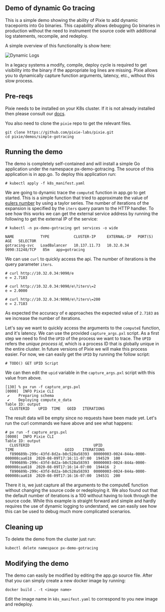 ## Demo of dynamic Go tracing

This is a simple demo showing the ability of Pixie to add dynamic tracepoints into
Go binaries. This capability allows debugging Go binaries in production without the need
to instrument the source code with additional log statements, recompile, and redeploy.

A simple overview of this functionality is show here:

![Dynamic Logs](https://storage.googleapis.com/pixie-github-content/demos/simple-gotracing/dynamic_logs.svg)

In a legacy systems a modify, compile, deploy cycle is required to get visibility into the binary
if the appropriate log lines are missing. Pixie allows
you to dynamically capture function arguments, latency, etc., without this slow
process. 

## Pre-reqs
Pixie needs to be installed on your K8s cluster. If it is not already installed then
please consult our [docs](https://docs.pixielabs.ai/).

You also need to clone the `pixie` repo to get the relevant files.

```
git clone https://github.com/pixie-labs/pixie.git
cd pixie/demos/simple-gotracing
```

## Running the demo
The demo is completely self-contained and will install a simple Go application under the
namespace px-demo-gotracing. The source of this application is in app.go. To deploy this application run:

```
# kubectl apply -f k8s_manifest.yaml
```

We are going to dynamic trace the `computeE` function in app.go to get started. This is a simple function
that tried to approximate the value of [eulers number](https://en.wikipedia.org/wiki/E_(mathematical_constant)) by
using a taylor series. The number of iterations of the expansion is specified by the `iters` query param to the HTTP handler. 
To see how this works we can get the external service address by running the following to get the external IP of the service:

```
# kubectl -n px-demo-gotracing get services -o wide

NAME            TYPE           CLUSTER-IP     EXTERNAL-IP   PORT(S)          AGE   SELECTOR
gotracing-svc   LoadBalancer   10.137.11.73   10.32.0.34    9090:31248/TCP   85m   app=gotracing
```

We can use `curl` to quickly access the api. The number of iterations is the query parameter `iters`.
```
# curl http://10.32.0.34:9090/e
e = 2.7183

# curl http://10.32.0.34:9090/e\?iters\=2
e = 2.0000

# curl http://10.32.0.34:9090/e\?iters\=200
e = 2.7183
```
 
As expected the accuracy of e approaches the expected value of `2.7183` as we 
increase the number of iterations. 

Let's say we want to quickly access the arguments to the `computeE`
function, and it's latency. We can use the provided `capture_args.pxl` script. As a first step we need to find 
the `UPID` of the process we want to trace. The `UPID` refers the _unique process id_, which is a process ID that
is globally unique in the entire cluster. In future versions of Pixie we will make this process easier. For now, we can
easily get the `UPID` by running the follow script:

```
# TODO() GET UPID Script
```  

We can then edit the `upid` variable in the `capture_args.pxl` script with this value from above.

```
[130] % px run -f capture_args.pxl
[0000]  INFO Pixie CLI
 ✔    Preparing schema
 ✔    Deploying compute_e_data
Table ID: output
  CLUSTERID    UPID  TIME   GOID   ITERATIONS
```

The result data will be empty since no requests have been made yet. Let's run the curl commands we have above and see what happens:

```
# px run -f capture_args.pxl
[0000]  INFO Pixie CLI
Table ID: output
  CLUSTERID                             UPID                                  TIME                       GOID    ITERATIONS
  f890689b-299c-43fd-8d2a-b0c528a58393  00000003-0024-844a-0000-000008caa618  2020-08-09T17:16:11-07:00  194529  100
  f890689b-299c-43fd-8d2a-b0c528a58393  00000003-0024-844a-0000-000008caa618  2020-08-09T17:16:14-07:00  194416  2
  f890689b-299c-43fd-8d2a-b0c528a58393  00000003-0024-844a-0000-000008caa618  2020-08-09T17:16:16-07:00  194531  200
``` 

There it is, we just capture all the arguments to the computeE function without changing the source code or redeploying it. We also found out
that the default number of iterations is a 100 without having to look through the source code. While this example is straight forward and simple
and hardly requires the use of dynamic logging to understand, we can easily see how this can be used to debug much more complicated scenarios. 


## Cleaning up
To delete the demo from the cluster just run: 

```
kubectl delete namespace px-demo-gotracing
```

## Modifying the demo
The demo can easily be modified by editing the app.go source file. After that you can simply create a new
docker image by running:

```
docker build . -t <image name>
```

Edit the image name in `k8s_manifest.yaml` to correspond to you new image and redeploy. 